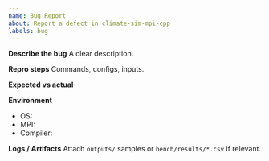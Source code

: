 ```yaml
---
name: Bug Report
about: Report a defect in climate-sim-mpi-cpp
labels: bug
---
```


**Describe the bug**
A clear description.

**Repro steps**
Commands, configs, inputs.

**Expected vs actual**

**Environment**
- OS:
- MPI:
- Compiler:

**Logs / Artifacts**
Attach `outputs/` samples or `bench/results/*.csv` if relevant.
